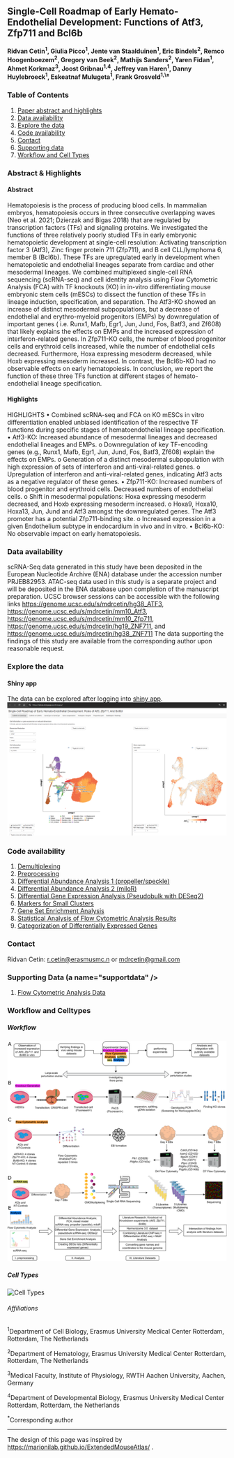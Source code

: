 ## Single-Cell Roadmap of Early Hemato-Endothelial Development: Functions of Atf3, Zfp711 and Bcl6b

**Ridvan Cetin<sup>1</sup>, Giulia Picco<sup>1</sup>, Jente van Staalduinen<sup>1</sup>, Eric Bindels<sup>2</sup>, Remco Hoogenboezem<sup>2</sup>, Gregory van Beek<sup>2</sup>, Mathijs Sanders<sup>2</sup>, Yaren Fidan<sup>1</sup>, Ahmet Korkmaz<sup>3</sup>, Joost Gribnau<sup>1,4</sup>, Jeffrey van Haren<sup>1</sup>, Danny Huylebroeck<sup>1</sup>, Eskeatnaf Mulugeta<sup>1</sup>, Frank Grosveld<sup>1,\±</sup>**

### Table of Contents

1. [Paper abstract and highlights](#Abstract)
2. [Data availability](#data)
3. [Explore the data](#explore)
4. [Code availability](#code)
5. [Contact](#contact)
6. [Supporting data](#supportdata)
7. [Workflow and Cell Types](#workflow)

### Abstract & Highlights<a name="Abstract" />

#### Abstract
Hematopoiesis is the process of producing blood cells. In mammalian embryos, hematopoiesis occurs in three consecutive overlapping waves (Neo et al. 2021; Dzierzak and Bigas 2018) that are regulated by transcription factors (TFs) and signaling proteins. We investigated the functions of three relatively poorly studied TFs in early embryonic hematopoietic development at single-cell resolution: Activating transcription factor 3 (Atf3), Zinc finger protein 711 (Zfp711), and B cell CLL/lymphoma 6, member B (Bcl6b). These TFs are upregulated early in development when hematopoietic and endothelial lineages separate from cardiac and other mesodermal lineages. We combined multiplexed single-cell RNA sequencing (scRNA-seq) and cell identity analysis using Flow Cytometric Analysis (FCA) with TF knockouts (KO) in in-vitro differentiating mouse embryonic stem cells (mESCs) to dissect the function of these TFs in lineage induction, specification, and separation. The Atf3-KO showed an increase of distinct mesodermal subpopulations, but a decrease of endothelial and erythro-myeloid progenitors (EMPs) by downregulation of important genes ( i.e. Runx1, Mafb, Egr1, Jun, Jund, Fos, Batf3, and Zf608) that likely explains the effects on EMPs and the increased expression of interferon-related genes. In Zfp711-KO cells, the number of blood progenitor cells and erythroid cells increased, while the number of endothelial cells decreased. Furthermore, Hoxa expressing mesoderm decreased, while Hoxb expressing mesoderm increased. In contrast, the Bcl6b-KO had no observable effects on early hematopoiesis. In conclusion, we report the function of these three TFs function at different stages of hemato-endothelial lineage specification. 

#### Highlights
HIGHLIGHTS
•	Combined scRNA-seq and FCA on KO mESCs in vitro differentiation enabled unbiased identification of the respective TF functions during specific stages of hematoendothelial lineage specification.
•	Atf3-KO: Increased abundance of mesodermal lineages and decreased endothelial lineages and EMPs.
   o	Downregulation of key TF-encoding genes (e.g., Runx1, Mafb, Egr1, Jun, Jund, Fos, Batf3, Zf608) explain the effects on EMPs.
   o	Generation of a distinct mesodermal subpopulation with high expression of sets of interferon and anti-viral-related genes.
   o	Upregulation of interferon and anti-viral-related genes, indicating Atf3 acts as a negative regulator of these genes.
•	Zfp711-KO: Increased numbers of blood progenitor and erythroid cells. Decreased numbers of endothelial cells.
   o	Shift in mesodermal populations: Hoxa expressing mesoderm decreased, and Hoxb expressing mesoderm increased.
   o	Hoxa9, Hoxa10, Hoxa13, Jun, Jund and Atf3 amongst the downregulated genes. The Atf3 promoter has a potential Zfp711-binding site. 
   o	Increased expression in a given Endothelium subtype in endocardium in vivo and in vitro.
•	Bcl6b-KO: No observable impact on early hematopoiesis.

### Data availability<a name="data" />
scRNA-Seq data generated in this study have been deposited in the European Nucleotide Archive (ENA) database under the accession number PRJEB82953.  ATAC-seq data used in this study is a separate project and will be deposited in the ENA database upon completion of the manuscript preparation. UCSC browser sessions can be accessible with the following links https://genome.ucsc.edu/s/mdrcetin/hg38_ATF3, https://genome.ucsc.edu/s/mdrcetin/mm10_Atf3, https://genome.ucsc.edu/s/mdrcetin/mm10_Zfp711, https://genome.ucsc.edu/s/mdrcetin/hg19_ZNF711, and https://genome.ucsc.edu/s/mdrcetin/hg38_ZNF711  The data supporting the findings of this study are available from the corresponding author upon reasonable request.

### Explore the data<a name="explore" />

#### Shiny app 

The data can be explored after logging into [shiny app](https://ridvan.shinyapps.io/shinyapp/).
![Shinnyapp Example](https://github.com/ridvan-cetin/CMO_Atf3_Zfp711_Bcl6b/blob/main/Shiny_example.png)

### Code availability<a name="code" />

1. [Demultiplexing](https://github.com/ridvan-cetin/CMO_Atf3_Zfp711_Bcl6b/blob/main/Analysis_Codes/1_demultiplexing.Rmd)
2. [Preprocessing](https://github.com/ridvan-cetin/CMO_Atf3_Zfp711_Bcl6b/blob/main/Analysis_Codes/2_preprocessing.Rmd)
3. [Differential Abundance Analysis 1 (propeller/speckle)](https://github.com/ridvan-cetin/CMO_Atf3_Zfp711_Bcl6b/blob/main/Analysis_Codes/3_DAA_speckle.Rmd)
4. [Differential Abundance Analysis 2 (miloR)](https://github.com/ridvan-cetin/CMO_Atf3_Zfp711_Bcl6b/blob/main/Analysis_Codes/4_DAA_miloR.Rmd)
5. [Differential Gene Expression Analysis (Pseudobulk with DESeq2)](https://github.com/ridvan-cetin/CMO_Atf3_Zfp711_Bcl6b/blob/main/Analysis_Codes/5_DGEA_DESeq2.Rmd)
6. [Markers for Small Clusters](https://github.com/ridvan-cetin/CMO_Atf3_Zfp711_Bcl6b/blob/main/Analysis_Codes/7_GSEA.Rmd)
7. [Gene Set Enrichment Analysis](https://github.com/ridvan-cetin/CMO_Atf3_Zfp711_Bcl6b/blob/main/Analysis_Codes/7_GSEA.Rmd)
8. [Statistical Analysis of Flow Cytometric Analysis Results](https://github.com/ridvan-cetin/CMO_Atf3_Zfp711_Bcl6b/blob/main/Analysis_Codes/8_FCA_Statistics.Rmd)
9. [Categorization of Differentially Expressed Genes](https://github.com/ridvan-cetin/CMO_Atf3_Zfp711_Bcl6b/blob/main/Analysis_Codes/9_DEGs_categorization.Rmd)


### Contact<a name="contact" />
Ridvan Cetin: [r.cetin@erasmusmc.n](r.cetin@erasmusmc.nl) or [mdrcetin@gmail.com](mdrcetin@gmail.com)

### Supporting Data (a name="supportdata" />

1. [Flow Cytometric Analysis Data](https://github.com/ridvan-cetin/CMO_Atf3_Zfp711_Bcl6b/tree/main/FlowCytometricAnalysis)

### Workflow and Celltypes<a name="workflow" />

##### Workflow

![Workflow](https://github.com/ridvan-cetin/CMO_Atf3_Zfp711_Bcl6b/blob/main/Figure_s1_v1.png)

##### Cell Types

![Cell Types](https://github.com/ridvan-cetin/CMO_Atf3_Zfp711_Bcl6b/blob/main/Cetin_Fig_2.png)

###### Affiliations

<sup>1</sup>Department of Cell Biology, Erasmus University Medical Center Rotterdam, Rotterdam, The Netherlands

<sup>2</sup>Department of Hematology, Erasmus University Medical Center Rotterdam, Rotterdam, The Netherlands

<sup>3</sup>Medical Faculty, Institute of Physiology, RWTH Aachen University, Aachen, Germany

<sup>4</sup>Department of Developmental Biology, Erasmus University Medical Center Rotterdam, Rotterdam, the Netherlands

<sup>*</sup>Corresponding author
   
-----
The design of this page was inspired by https://marionilab.github.io/ExtendedMouseAtlas/ .
